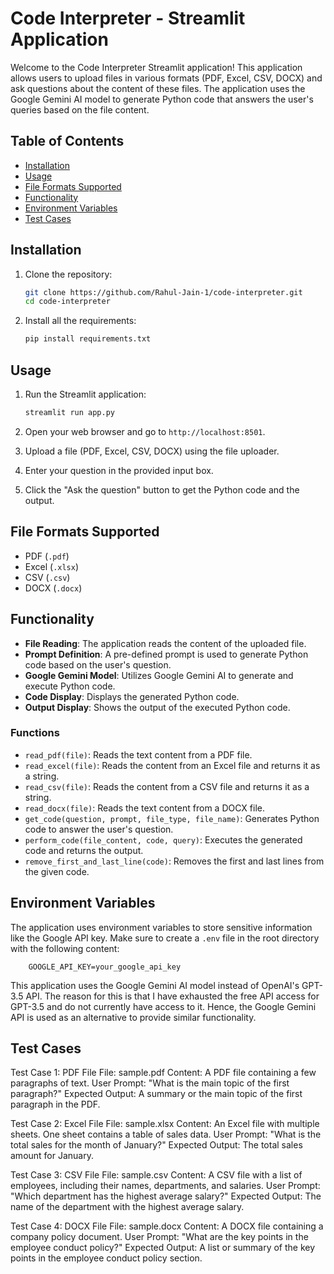 # Code Interpreter - Streamlit Application

Welcome to the Code Interpreter Streamlit application! This application allows users to upload files in various formats (PDF, Excel, CSV, DOCX) and ask questions about the content of these files. The application uses the Google Gemini AI model to generate Python code that answers the user's queries based on the file content.

## Table of Contents

- [Installation](#installation)
- [Usage](#usage)
- [File Formats Supported](#file-formats-supported)
- [Functionality](#functionality)
- [Environment Variables](#environment-variables)
- [Test Cases](#test-case)

## Installation

1. Clone the repository:
    ```sh
    git clone https://github.com/Rahul-Jain-1/code-interpreter.git
    cd code-interpreter
    ```

2. Install all the requirements:
    ```sh
    pip install requirements.txt
    ```

## Usage

1. Run the Streamlit application:
    ```sh
    streamlit run app.py
    ```

2. Open your web browser and go to `http://localhost:8501`.

3. Upload a file (PDF, Excel, CSV, DOCX) using the file uploader.

4. Enter your question in the provided input box.

5. Click the "Ask the question" button to get the Python code and the output.

## File Formats Supported

- PDF (`.pdf`)
- Excel (`.xlsx`)
- CSV (`.csv`)
- DOCX (`.docx`)

## Functionality

- **File Reading**: The application reads the content of the uploaded file.
- **Prompt Definition**: A pre-defined prompt is used to generate Python code based on the user's question.
- **Google Gemini Model**: Utilizes Google Gemini AI to generate and execute Python code.
- **Code Display**: Displays the generated Python code.
- **Output Display**: Shows the output of the executed Python code.

### Functions

- `read_pdf(file)`: Reads the text content from a PDF file.
- `read_excel(file)`: Reads the content from an Excel file and returns it as a string.
- `read_csv(file)`: Reads the content from a CSV file and returns it as a string.
- `read_docx(file)`: Reads the text content from a DOCX file.
- `get_code(question, prompt, file_type, file_name)`: Generates Python code to answer the user's question.
- `perform_code(file_content, code, query)`: Executes the generated code and returns the output.
- `remove_first_and_last_line(code)`: Removes the first and last lines from the given code.

## Environment Variables

The application uses environment variables to store sensitive information like the Google API key. Make sure to create a `.env` file in the root directory with the following content: 
```
    GOOGLE_API_KEY=your_google_api_key

```

This application uses the Google Gemini AI model instead of OpenAI's GPT-3.5 API. The reason for this is that I have exhausted the free API access for GPT-3.5 and do not currently have access to it. Hence, the Google Gemini API is used as an alternative to provide similar functionality.

## Test Cases

Test Case 1: PDF File
File: sample.pdf
Content: A PDF file containing a few paragraphs of text.
User Prompt: "What is the main topic of the first paragraph?"
Expected Output: A summary or the main topic of the first paragraph in the PDF.

Test Case 2: Excel File
File: sample.xlsx
Content: An Excel file with multiple sheets. One sheet contains a table of sales data.
User Prompt: "What is the total sales for the month of January?"
Expected Output: The total sales amount for January.

Test Case 3: CSV File
File: sample.csv
Content: A CSV file with a list of employees, including their names, departments, and salaries.
User Prompt: "Which department has the highest average salary?"
Expected Output: The name of the department with the highest average salary.

Test Case 4: DOCX File
File: sample.docx
Content: A DOCX file containing a company policy document.
User Prompt: "What are the key points in the employee conduct policy?"
Expected Output: A list or summary of the key points in the employee conduct policy section.
